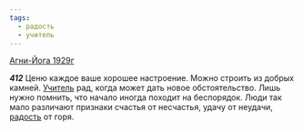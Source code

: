 ```yaml
---
tags:
  - радость
  - учитель
---
```


[Агни-Йога 1929г](/agni/1929)

___412___
Ценю каждое ваше хорошее настроение. Можно строить из добрых камней. [Учитель](/tag/#учитель) рад, когда может дать новое обстоятельство. Лишь нужно помнить, что начало иногда походит на беспорядок. Люди так мало различают признаки счастья от несчастья, удачу от неудачи, [радость](/tag/#радость) от горя.